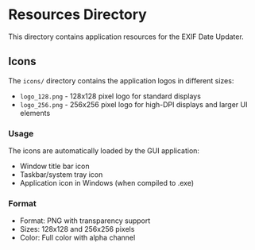 # Resources Directory

This directory contains application resources for the EXIF Date Updater.

## Icons

The `icons/` directory contains the application logos in different sizes:

- `logo_128.png` - 128x128 pixel logo for standard displays
- `logo_256.png` - 256x256 pixel logo for high-DPI displays and larger UI elements

### Usage

The icons are automatically loaded by the GUI application:
- Window title bar icon
- Taskbar/system tray icon
- Application icon in Windows (when compiled to .exe)

### Format

- Format: PNG with transparency support
- Sizes: 128x128 and 256x256 pixels
- Color: Full color with alpha channel
